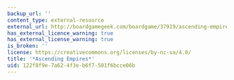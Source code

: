 ```yaml
---
backup_url: ''
content_type: external-resource
external_url: http://boardgamegeek.com/boardgame/37919/ascending-empires
has_external_licence_warning: true
has_external_license_warning: true
is_broken: ''
license: https://creativecommons.org/licenses/by-nc-sa/4.0/
title: '*Ascending Empires*'
uid: 122f8f9e-7a62-4f3e-b6f7-501f6bcce06b
---
```

